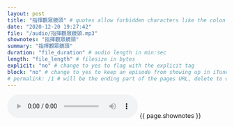 ```yaml
---
layout: post
title: "指揮觀眾鏡頭" # quotes allow forbidden characters like the colon
date: "2020-12-20 19:27:42"
file: "/audio/指揮觀眾鏡頭.mp3"
shownotes: "指揮觀眾鏡頭"
summary: "指揮觀眾鏡頭"
duration: "file_duration" # audio length in min:sec
length: "file_length" # filesize in bytes
explicit: "no" # change to yes to flag with the explicit tag
block: "no" # change to yes to keep an episode from showing up in iTunes
# permalink: /1 # will be the ending part of the pages URL, delete to default to the title
---
```


<audio controls>
<source src="{{site.url}}{{site.baseurl}}{{ page.file }}" type="audio/x-mp3">
Your browser does not support the audio element.
</audio>
{{ page.shownotes }}
